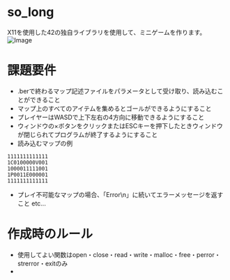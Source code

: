 # so_long
X11を使用した42の独自ライブラリを使用して、ミニゲームを作ります。
![Image](https://github.com/user-attachments/assets/9e0c39e1-fd0a-480e-923f-e02e975de648)

# 課題要件
* .berで終わるマップ記述ファイルをパラメータとして受け取り、読み込むことができること
* マップ上のすべてのアイテムを集めるとゴールができるようにすること
* プレイヤーはWASDで上下左右の4方向に移動できるようにすること
* ウィンドウの×ボタンをクリックまたはESCキーを押下したときウィンドウが閉じられてプログラムが終了するようにすること
* 読み込むマップの例
```
1111111111111
1C0100000V001
1000011111001
1P0011E000001
1111111111111
```
* プレイ不可能なマップの場合、「Error\n」に続いてエラーメッセージを返すこと
  etc...

# 作成時のルール
* 使用してよい関数はopen・close・read・write・malloc・free・perror・strerror・exitのみ
* 
